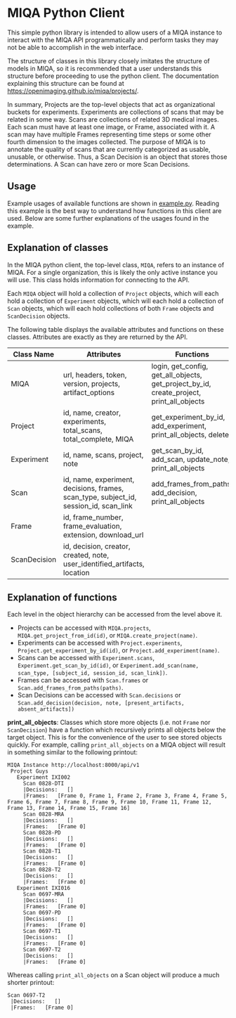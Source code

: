 # MIQA Python Client
This simple python library is intended to allow users of a MIQA instance to interact with the MIQA API programmatically and perform tasks they may not be able to accomplish in the web interface.

The structure of classes in this library closely imitates the structure of models in MIQA, so it is recommended that a user understands this structure before proceeding to use the python client. The documentation explaining this structure can be found at https://openimaging.github.io/miqa/projects/.

In summary, Projects are the top-level objects that act as organizational buckets for experiments. Experiments are collections of scans that may be related in some way. Scans are collections of related 3D medical images. Each scan must have at least one image, or Frame, associated with it. A scan may have multiple Frames representing time steps or some other fourth dimension to the images collected. The purpose of MIQA is to annotate the quality of scans that are currently categorized as usable, unusable, or otherwise. Thus, a Scan Decision is an object that stores those determinations. A Scan can have zero or more Scan Decisions.

## Usage
Example usages of available functions are shown in [example.py](example.py). Reading this example is the best way to understand how functions in this client are used. Below are some further explanations of the usages found in the example.

## Explanation of classes
In the MIQA python client, the top-level class, `MIQA`, refers to an instance of MIQA. For a single organization, this is likely the only active instance you will use. This class holds information for connecting to the API.

Each `MIQA` object will hold a collection of `Project` objects, which will each hold a collection of `Experiment` objects, which will each hold a collection of `Scan` objects, which will each hold collections of both `Frame` objects and `ScanDecision` objects.

The following table displays the available attributes and functions on these classes. Attributes are exactly as they are returned by the API.

| Class Name | Attributes | Functions |
|--|--|--|
| MIQA | url, headers, token, version, projects, artifact_options | login, get_config, get_all_objects, get_project_by_id, create_project, print_all_objects |
| Project | id, name, creator, experiments, total_scans, total_complete, MIQA | get_experiment_by_id, add_experiment, print_all_objects, delete |
| Experiment | id, name, scans, project, note | get_scan_by_id, add_scan, update_note, print_all_objects |
| Scan | id, name, experiment, decisions, frames, scan_type, subject_id, session_id, scan_link | add_frames_from_paths, add_decision, print_all_objects |
| Frame | id, frame_number, frame_evaluation, extension, download_url |  |
| ScanDecision | id, decision, creator, created, note, user_identified_artifacts, location |  |

## Explanation of functions
Each level in the object hierarchy can be accessed from the level above it.
 - Projects can be accessed with `MIQA.projects`, `MIQA.get_project_from_id(id)`, or `MIQA.create_project(name)`.
 - Experiments can be accessed with `Project.experiments`, `Project.get_experiment_by_id(id)`, or `Project.add_experiment(name)`.
 - Scans can be accessed with `Experiment.scans`, `Experiment.get_scan_by_id(id)`, or `Experiment.add_scan(name, scan_type, [subject_id, session_id, scan_link])`.
 - Frames can be accessed with `Scan.frames` or `Scan.add_frames_from_paths(paths)`.
 - Scan Decisions can be accessed with `Scan.decisions` or `Scan.add_decision(decision, note, [present_artifacts, absent_artifacts])`


  **print_all_objects**: Classes which store more objects (i.e. not `Frame` nor `ScanDecision`) have a function which recursively prints all objects below the target object. This is for the convenience of the user to see stored objects quickly. For example, calling `print_all_objects` on a MIQA object will result in something similar to the following printout:
```
MIQA Instance http://localhost:8000/api/v1
 Project Guys
   Experiment IXI002
     Scan 0828-DTI
     |Decisions:   []
     |Frames:   [Frame 0, Frame 1, Frame 2, Frame 3, Frame 4, Frame 5, Frame 6, Frame 7, Frame 8, Frame 9, Frame 10, Frame 11, Frame 12, Frame 13, Frame 14, Frame 15, Frame 16]
     Scan 0828-MRA
     |Decisions:   []
     |Frames:   [Frame 0]
     Scan 0828-PD
     |Decisions:   []
     |Frames:   [Frame 0]
     Scan 0828-T1
     |Decisions:   []
     |Frames:   [Frame 0]
     Scan 0828-T2
     |Decisions:   []
     |Frames:   [Frame 0]
   Experiment IXI016
     Scan 0697-MRA
     |Decisions:   []
     |Frames:   [Frame 0]
     Scan 0697-PD
     |Decisions:   []
     |Frames:   [Frame 0]
     Scan 0697-T1
     |Decisions:   []
     |Frames:   [Frame 0]
     Scan 0697-T2
     |Decisions:   []
     |Frames:   [Frame 0]
```
Whereas calling `print_all_objects` on a Scan object will produce a much shorter printout:
```
Scan 0697-T2
 |Decisions:   []
 |Frames:   [Frame 0]
```
